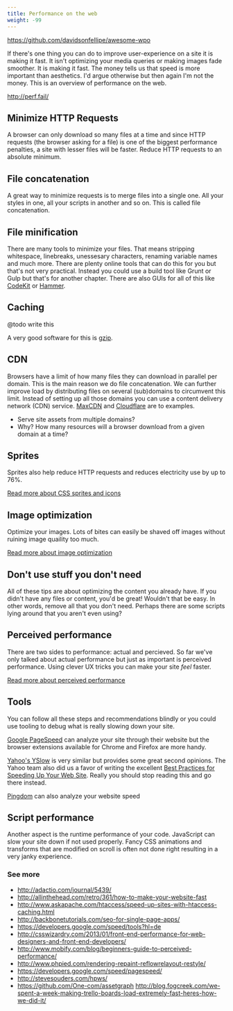 ```yaml
---
title: Performance on the web
weight: -99
---
```


https://github.com/davidsonfellipe/awesome-wpo

If there's one thing you can do to improve user-experience on a site it is making it fast. It isn't optimizing your media queries or making images fade smoother. It is making it fast. The money tells us that speed is more important than aesthetics. I'd argue otherwise but then again I'm not the money. This is an overview of performance on the web.

http://perf.fail/

## Minimize HTTP Requests

A browser can only download so many files at a time and since HTTP requests (the browser asking for a file) is one of the biggest performance penalties, a site with lesser files will be faster. Reduce HTTP requests to an absolute minimum.

## File concatenation

A great way to minimize requests is to merge files into a single one. All your styles in one, all your scripts in another and so on. This is called file concatenation.

## File minification

There are many tools to minimize your files. That means stripping whitespace, linebreaks, unessesary characters, renaming variable names and much more. There are plenty online tools that can do this for you but that's not very practical. Instead you could use a build tool like Grunt or Gulp but that's for another chapter. There are also GUIs for all of this like [CodeKit](https://incident57.com/codekit/) or [Hammer](http://hammerformac.com/).

## Caching

@todo write this

A very good software for this is [gzip](http://betterexplained.com/articles/how-to-optimize-your-site-with-gzip-compression/).

## CDN

Browsers have a limit of how many files they can download in parallel per domain. This is the main reason we do file concatenation. We can further improve load by distributing files on several (sub)domains to circumvent this limit. Instead of setting up all those domains you can use a content delivery network (CDN) service. [MaxCDN](http://www.maxcdn.com/) and [Cloudflare](http://www.cloudflare.com/) are to examples.

- Serve site assets from multiple domains?
- Why? How many resources will a browser download from a given domain at a time?

## Sprites

Sprites also help reduce HTTP requests and reduces electricity use by up to 76%.

[Read more about CSS sprites and icons](http://codesandnotes.com/css-sprites-and-icons)

## Image optimization

Optimize your images. Lots of bites can easily be shaved off images without ruining image quaility too much.

[Read more about image optimization](http://codesandnotes.com/image-optimization)

## Don't use stuff you don't need

All of these tips are about optimizing the content you already have. If you didn't have any files or content, you'd be great! Wouldn't that be easy. In other words, remove all that you don't need. Perhaps there are some scripts lying around that you aren't even using?

## Perceived performance

There are two sides to performance: actual and percieved. So far we've only talked about actual performance but just as important is perceived performance. Using clever UX tricks you can make your site _feel_ faster.

[Read more about perceived performance](http://codesandnotes.com/perceived-performance)

## Tools

You can follow all these steps and recommendations blindly or you could use tooling to debug what is really slowing down your site.

[Google PageSpeed](https://developers.google.com/speed/pagespeed/) can analyze your site through their website but the browser extensions available for Chrome and Firefox are more handy.

[Yahoo's YSlow](http://developer.yahoo.com/yslow/) is very similar but provides some great second opinions. The Yahoo team also did us a favor of writing the excellent [Best Practices for Speeding Up Your Web Site](http://developer.yahoo.com/performance/rules.html). Really you should stop reading this and go there instead.

[Pingdom](http://tools.pingdom.com/fpt/) can also analyze your website speed

## Script performance

Another aspect is the runtime performance of your code. JavaScript can slow your site down if not used properly. Fancy CSS animations and transforms that are modified on scroll is often not done right resulting in a very janky experience.

### See more

- http://adactio.com/journal/5439/
- http://allinthehead.com/retro/361/how-to-make-your-website-fast
- http://www.askapache.com/htaccess/speed-up-sites-with-htaccess-caching.html
- http://backbonetutorials.com/seo-for-single-page-apps/
- https://developers.google.com/speed/tools?hl=de
- http://csswizardry.com/2013/01/front-end-performance-for-web-designers-and-front-end-developers/
- http://www.mobify.com/blog/beginners-guide-to-perceived-performance/
- http://www.phpied.com/rendering-repaint-reflowrelayout-restyle/
- https://developers.google.com/speed/pagespeed/
- http://stevesouders.com/hpws/
- https://github.com/One-com/assetgraph
http://blog.fogcreek.com/we-spent-a-week-making-trello-boards-load-extremely-fast-heres-how-we-did-it/
